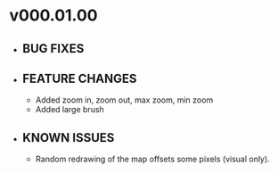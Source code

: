 # v000.01.00
- ## BUG FIXES

- ## FEATURE CHANGES
  - Added zoom in, zoom out, max zoom, min zoom
  - Added large brush

- ## KNOWN ISSUES
  - Random redrawing of the map offsets some pixels (visual only).
